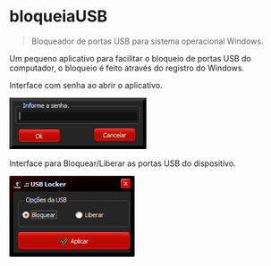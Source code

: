 # bloqueiaUSB

>Bloqueador de portas USB para sistema operacional Windows.

Um pequeno aplicativo para facilitar o bloqueio de portas USB do computador, o bloqueio é feito através do registro do Windows.

Interface com senha ao abrir o aplicativo.

![](imagens/senha.png)

Interface para Bloquear/Liberar as portas USB do dispositivo.

![](imagens/usblocker.png)
